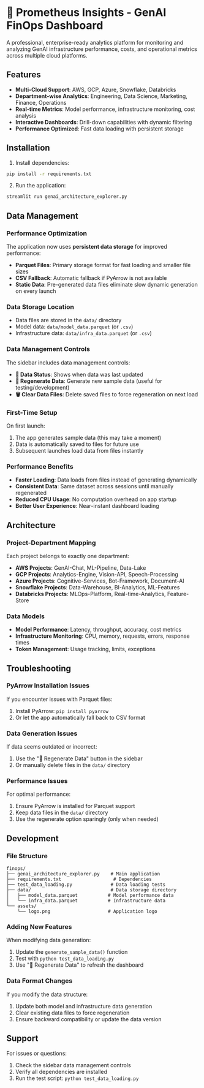 # 🧠 Prometheus Insights - GenAI FinOps Dashboard

A professional, enterprise-ready analytics platform for monitoring and analyzing GenAI infrastructure performance, costs, and operational metrics across multiple cloud platforms.

## Features

- **Multi-Cloud Support**: AWS, GCP, Azure, Snowflake, Databricks
- **Department-wise Analytics**: Engineering, Data Science, Marketing, Finance, Operations
- **Real-time Metrics**: Model performance, infrastructure monitoring, cost analysis
- **Interactive Dashboards**: Drill-down capabilities with dynamic filtering
- **Performance Optimized**: Fast data loading with persistent storage

## Installation

1. Install dependencies:
```bash
pip install -r requirements.txt
```

2. Run the application:
```bash
streamlit run genai_architecture_explorer.py
```

## Data Management

### Performance Optimization
The application now uses **persistent data storage** for improved performance:

- **Parquet Files**: Primary storage format for fast loading and smaller file sizes
- **CSV Fallback**: Automatic fallback if PyArrow is not available
- **Static Data**: Pre-generated data files eliminate slow dynamic generation on every launch

### Data Storage Location
- Data files are stored in the `data/` directory
- Model data: `data/model_data.parquet` (or `.csv`)
- Infrastructure data: `data/infra_data.parquet` (or `.csv`)

### Data Management Controls
The sidebar includes data management controls:

- **📁 Data Status**: Shows when data was last updated
- **🔄 Regenerate Data**: Generate new sample data (useful for testing/development)
- **🗑️ Clear Data Files**: Delete saved files to force regeneration on next load

### First-Time Setup
On first launch:
1. The app generates sample data (this may take a moment)
2. Data is automatically saved to files for future use
3. Subsequent launches load data from files instantly

### Performance Benefits
- **Faster Loading**: Data loads from files instead of generating dynamically
- **Consistent Data**: Same dataset across sessions until manually regenerated
- **Reduced CPU Usage**: No computation overhead on app startup
- **Better User Experience**: Near-instant dashboard loading

## Architecture

### Project-Department Mapping
Each project belongs to exactly one department:
- **AWS Projects**: GenAI-Chat, ML-Pipeline, Data-Lake
- **GCP Projects**: Analytics-Engine, Vision-API, Speech-Processing
- **Azure Projects**: Cognitive-Services, Bot-Framework, Document-AI
- **Snowflake Projects**: Data-Warehouse, BI-Analytics, ML-Features
- **Databricks Projects**: MLOps-Platform, Real-time-Analytics, Feature-Store

### Data Models
- **Model Performance**: Latency, throughput, accuracy, cost metrics
- **Infrastructure Monitoring**: CPU, memory, requests, errors, response times
- **Token Management**: Usage tracking, limits, exceptions

## Troubleshooting

### PyArrow Installation Issues
If you encounter issues with Parquet files:
1. Install PyArrow: `pip install pyarrow`
2. Or let the app automatically fall back to CSV format

### Data Generation Issues
If data seems outdated or incorrect:
1. Use the "🔄 Regenerate Data" button in the sidebar
2. Or manually delete files in the `data/` directory

### Performance Issues
For optimal performance:
1. Ensure PyArrow is installed for Parquet support
2. Keep data files in the `data/` directory
3. Use the regenerate option sparingly (only when needed)

## Development

### File Structure
```
finops/
├── genai_architecture_explorer.py    # Main application
├── requirements.txt                   # Dependencies
├── test_data_loading.py              # Data loading tests
├── data/                             # Data storage directory
│   ├── model_data.parquet           # Model performance data
│   └── infra_data.parquet           # Infrastructure data
└── assets/
    └── logo.png                     # Application logo
```

### Adding New Features
When modifying data generation:
1. Update the `generate_sample_data()` function
2. Test with `python test_data_loading.py`
3. Use "🔄 Regenerate Data" to refresh the dashboard

### Data Format Changes
If you modify the data structure:
1. Update both model and infrastructure data generation
2. Clear existing data files to force regeneration
3. Ensure backward compatibility or update the data version

## Support

For issues or questions:
1. Check the sidebar data management controls
2. Verify all dependencies are installed
3. Run the test script: `python test_data_loading.py`
